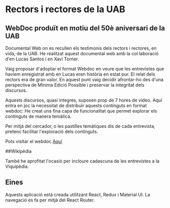 # Rectors i rectores de la UAB
## WebDoc produït en motiu del 50è aniversari de la UAB

Documental Web on es recullen els testimonis dels rectors i rectores, en vida, de la UAB. He realitzat aquest documental web amb la col·laboració d'en Lucas Santos i en Xavi Torner.

Vaig proposar d'adoptar el format Webdoc en veure que les entrevistes que havíem enregistrat amb en Lucas eren història en estat pur. El relat dels rectors era de gran valor. En aquest punt vaig decidir afrontar-ho des d'una perspectiva de Mínima Edició Possible i preservar la integritat dels discursos.

Aquests discursos, quasi íntegres, suposen prop de 7 hores de vídeo. Aquí entra en joc la necessitat de distribuïr aquests continguts en format webdoc: He creat una fina capa de funcionalitat que permet explorar els continguts de manera temàtica.

Per mitjà del cercador, o les pastilles temàtiques dis de cada entrevista, pretenc facilitar l'exploració dels continguts.

Pots visitar el webdoc [Aquí](https://uab.cat/rectorsirectores)

##Wikipèdia

També he aprofitat l'ocasió per incloure cadascuna de les entrevistes a la Viquipèdia.

## Eines

Aquesta aplicació està creada utilitzant React, Redux i Material UI. La navegació es fa per mitjà del React Router.


